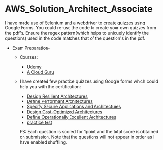 # AWS_Solution_Architect_Associate

I have made use of Selenium and a webdriver to create quizzes using Google Forms. You could re-use the code to create your own quizzes from the pdf's. Ensure the regex pattern(which helps to uniquely identify the questions) used in the code matches that of the question's in the pdf.


* Exam Preparation-
  
  * Courses:
    * [Udemy](https://www.udemy.com/course/aws-certified-solutions-architect-associate/)
    * [A Cloud Guru](https://learn.acloud.guru/course/aws-certified-solutions-architect-associate/dashboard)

  * I have created few practice quizzes using Google forms which could help you with the certification:
    * [Design Resilient Architectures](https://docs.google.com/forms/d/e/1FAIpQLSeFKhpBAQZDJax9jtaJU_7ISvDh_9nY-hv3rdr1KOte6LilXQ/viewform?usp=sf_link)
    * [Define Performant Architectures](https://docs.google.com/forms/d/e/1FAIpQLSf6jUpTrPIo2zC4IIwZ-lZWMfz2exo4TSnQxHkY477dDCyeog/viewform?usp=sf_link)
    * [Specify Secure Applications and Architectures](https://docs.google.com/forms/d/e/1FAIpQLSew2Kwx9K7fn6MisxWOxgL55BF9NUBWlorIp--7XF4c41PMlQ/viewform?usp=sf_link)
    * [Design Cost-Optimized Architectures](https://docs.google.com/forms/d/e/1FAIpQLSd5NFdFuFNAviwzCytdmWHK5CTOfgPJ2H4N28wTqOll1gskUg/viewform?usp=sf_link)
    * [Define Operationally Excellent Architectures](https://docs.google.com/forms/d/e/1FAIpQLSc8Qch9pfEm6_t8RXvT8Wno6HT0LEiADYSv3JhNYSquQbA21g/viewform?usp=sf_link)
    * [practice test](https://docs.google.com/forms/d/e/1FAIpQLScbYsZTtc81RGfuY15U4_tXETtXZE0nOiYYGECJu8g2MCPamQ/viewform?usp=sf_link)
    
    PS: Each question is scored for 1point and the total score is obtained on submission. Note that the questions will not appear in order as I have enabled shuffling.  

